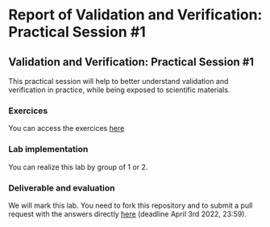 # Report of Validation and Verification: Practical Session #1

## Validation and Verification: Practical Session #1

This practical session will help to better understand validation and verification in practice, while being exposed to scientific materials.

### Exercices

You can access the exercices [here](sujet.md)

### Lab implementation

You can realize this lab by group of 1 or 2. 

### Deliverable and evaluation

We will mark this lab. You need to fork this repository and to submit a pull request with the answers directly [here](sujet.md) (deadline April 3rd 2022, 23:59).


